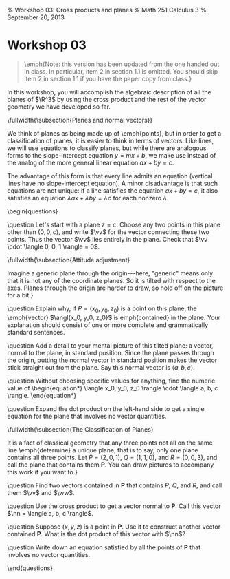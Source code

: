% Workshop 03: Cross products and planes
% Math 251 Calculus 3
% September 20, 2013

# Workshop 03

> \emph{Note: this version has been updated from the one handed out in class.
> In particular, item 2 in section 1.1 is omitted. You should skip
> item 2 in section 1.1 if you have the paper copy from class.}

In this workshop, you will accomplish the algebraic description of all the
planes of $\R^3$ by using the cross product and the rest of the vector
geometry we have developed so far.

\fullwidth{\subsection{Planes and normal vectors}}

We think of planes as being made up of \emph{points}, but in order to get a
classification of planes, it is easier to think in terms of vectors. Like
lines, we will use equations to classify planes, but while there are analogous
forms to the slope-intercept equation $y = mx + b$, we make use instead of the
analog of the more general linear equation $ax + by = c$.

The advantage of this form is that every line admits an equation (vertical lines
have no slope-intercept equation). A minor disadvantage is that such equations
are not unique: if a line satisfies the equation $ax + by = c$, it also
satisfies an equation $\lambda ax + \lambda by = \lambda c$ for each nonzero
$\lambda$.

\begin{questions}

\question Let's start with a plane $z = c$. Choose any two points in this plane
other than $(0,0,c)$, and write $\vv$ for the vector connecting these two
points. Thus the vector $\vv$ lies entirely in the plane. Check that $\vv \cdot
\langle 0, 0, 1 \rangle = 0$.

\fullwidth{\subsection{Attitude adjustment}

Imagine a generic plane through the origin---here, "generic" means only that it
is not any of the coordinate planes. So it is tilted with respect to the axes.
Planes through the origin are harder to draw, so hold off on the picture for a
bit.}

\question Explain why, if $P = (x_0, y_0, z_0)$ is a point on this plane, the
\emph{vector} $\angl{x_0, y_0, z_0}$ is emph{contained} in the plane.
Your explanation should consist of one or more complete and grammatically
standard sentences.

\question Add a detail to your mental picture of this tilted plane: a vector,
normal to the plane, in standard position. Since the plane passes through the
origin, putting the normal vector in standard position makes the vector stick
straight out from the plane. Say this normal vector is $\langle a, b, c
\rangle$.

\question  Without choosing specific values for anything, find the numeric value
of 
\begin{equation*}
    \langle x_0, y_0, z_0 \rangle \cdot \langle a, b, c \rangle.
\end{equation*}

\question Expand the dot product on the left-hand side to get a single equation
for the plane that involves no vector quantities.

\fullwidth{\subsection{The Classification of Planes}

It is a fact of classical geometry that any three points not all on the same
line \emph{determine} a unique plane; that is to say, only one plane contains
all three points. Let $P = (2, 0, 1)$, $Q = (1, 1, 0)$, and $R = (0, 0, 3)$, and
call the plane that contains them $\mathbf{P}$. You can draw pictures to
accompany this work if you want to.}

\question Find two vectors contained in $\mathbf{P}$ that contains $P$, $Q$,
and $R$, and call them $\vv$ and $\ww$.

\question Use the cross product to get a vector normal to $\mathbf{P}$. Call
this vector $\nn = \langle a, b, c \rangle$.

\question Suppose $(x, y, z)$ is a point in $\mathbf{P}$. Use it to construct
another vector contained $\mathbf{P}$. What is the dot product of this vector
with $\nn$?

\question Write down an equation satisfied by all the points of $\mathbf{P}$
that involves no vector quantities.

\end{questions}